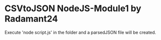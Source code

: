 # CSVtoJSON NodeJS-Module1 by Radamant24
 Execute 'node script.js' in the folder and a parsedJSON file will be created.
